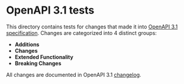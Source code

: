 # OpenAPI 3.1 tests

This directory contains tests for changes that made it into [OpenAPI 3.1 specification](https://github.com/OAI/OpenAPI-Specification/blob/master/versions/3.1.0.md).
Changes are categorized into 4 distinct groups: 
 
  - **Additions**
  - **Changes**
  - **Extended Functionality**
  - **Breaking Changes**

All changes are documented in OpenAPI 3.1 [changelog](https://github.com/OAI/OpenAPI-Specification/pull/2251).
